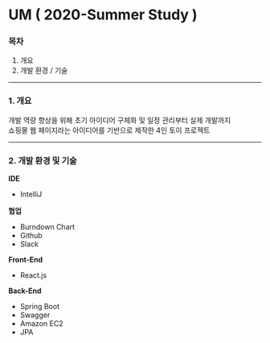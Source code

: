 # UM ( 2020-Summer Study )

### 목차
1. 개요
2. 개발 환경 / 기술

---

### 1. 개요

개발 역량 향상을 위해 초기 아이디어 구체화 및 일정 관리부터 실제 개발까지 <br />
쇼핑몰 웹 페이지라는 아이디어를 기반으로 제작한 4인 토이 프로젝트 <br />

---

### 2. 개발 환경 및 기술

**IDE**
- IntelliJ

**협업**
- Burndown Chart
- Github
- Slack

**Front-End**
- React.js

**Back-End**
- Spring Boot
- Swagger
- Amazon EC2
- JPA
